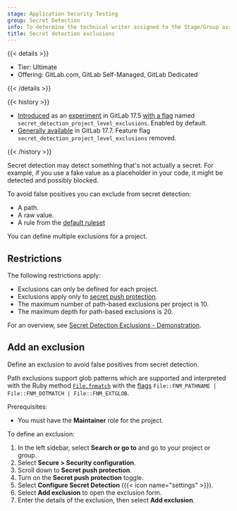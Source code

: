 ```yaml
---
stage: Application Security Testing
group: Secret Detection
info: To determine the technical writer assigned to the Stage/Group associated with this page, see https://handbook.gitlab.com/handbook/product/ux/technical-writing/#assignments
title: Secret detection exclusions
---
```


{{< details >}}

- Tier: Ultimate
- Offering: GitLab.com, GitLab Self-Managed, GitLab Dedicated

{{< /details >}}

{{< history >}}

- [Introduced](https://gitlab.com/groups/gitlab-org/-/epics/14878) as an [experiment](../../../policy/development_stages_support.md) in GitLab 17.5 [with a flag](../../feature_flags.md) named `secret_detection_project_level_exclusions`. Enabled by default.
- [Generally available](https://gitlab.com/gitlab-org/gitlab/-/issues/499059) in GitLab 17.7. Feature flag `secret_detection_project_level_exclusions` removed.

{{< /history >}}

Secret detection may detect something that's not actually a secret. For example, if you use
a fake value as a placeholder in your code, it might be detected and possibly blocked.

To avoid false positives you can exclude from secret detection:

- A path.
- A raw value.
- A rule from the [default ruleset](https://gitlab.com/gitlab-org/security-products/secret-detection/secret-detection-rules)

You can define multiple exclusions for a project.

## Restrictions

The following restrictions apply:

- Exclusions can only be defined for each project.
- Exclusions apply only to [secret push protection](secret_push_protection/_index.md).
- The maximum number of path-based exclusions per project is 10.
- The maximum depth for path-based exclusions is 20.

<i class="fa fa-youtube-play youtube" aria-hidden="true"></i>
For an overview, see [Secret Detection Exclusions - Demonstration](https://www.youtube.com/watch?v=vh_Uh4_4aoc).
<!-- Video published on 2024-10-12 -->

## Add an exclusion

Define an exclusion to avoid false positives from secret detection.

Path exclusions support glob patterns which are supported and interpreted with the Ruby method
[`File.fnmatch`](https://docs.ruby-lang.org/en/master/File.html#method-c-fnmatch)
with the [flags](https://docs.ruby-lang.org/en/master/File/Constants.html#module-File::Constants-label-Filename+Globbing+Constants+-28File-3A-3AFNM_-2A-29)
`File::FNM_PATHNAME | File::FNM_DOTMATCH | File::FNM_EXTGLOB`.

Prerequisites:

- You must have the **Maintainer** role for the project.

To define an exclusion:

1. In the left sidebar, select **Search or go to** and go to your project or group.
1. Select **Secure > Security configuration**.
1. Scroll down to **Secret push protection**.
1. Turn on the **Secret push protection** toggle.
1. Select **Configure Secret Detection** ({{< icon name="settings" >}}).
1. Select **Add exclusion** to open the exclusion form.
1. Enter the details of the exclusion, then select **Add exclusion**.
